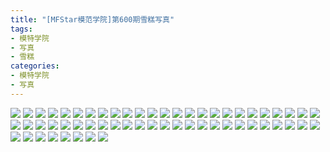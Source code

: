 ```yaml
---
title: "[MFStar模范学院]第600期雪糕写真"
tags: 
- 模特学院
- 写真
- 雪糕
categories:
- 模特学院
- 写真
---
```


![](https://img.ilovese.xyz/1734716085051.webp)
![](https://img.ilovese.xyz/1734716086747.webp)
![](https://img.ilovese.xyz/1734716088534.webp)
![](https://img.ilovese.xyz/1734716090007.webp)
![](https://img.ilovese.xyz/1734716091769.webp)
![](https://img.ilovese.xyz/1734716093472.webp)
![](https://img.ilovese.xyz/1734716095129.webp)
![](https://img.ilovese.xyz/1734716096527.webp)
![](https://img.ilovese.xyz/1734716097968.webp)
![](https://img.ilovese.xyz/1734716099692.webp)
![](https://img.ilovese.xyz/1734716101395.webp)
![](https://img.ilovese.xyz/1734716103061.webp)
![](https://img.ilovese.xyz/1734716105069.webp)
![](https://img.ilovese.xyz/1734716106904.webp)
![](https://img.ilovese.xyz/1734716108724.webp)
![](https://img.ilovese.xyz/1734716110620.webp)
![](https://img.ilovese.xyz/1734716112435.webp)
![](https://img.ilovese.xyz/1734716113881.webp)
![](https://img.ilovese.xyz/1734716115814.webp)
![](https://img.ilovese.xyz/1734716117377.webp)
![](https://img.ilovese.xyz/1734716119196.webp)
![](https://img.ilovese.xyz/1734716121050.webp)
![](https://img.ilovese.xyz/1734716122989.webp)
![](https://img.ilovese.xyz/1734716124879.webp)
![](https://img.ilovese.xyz/1734716126317.webp)
![](https://img.ilovese.xyz/1734716128178.webp)
![](https://img.ilovese.xyz/1734716129905.webp)
![](https://img.ilovese.xyz/1734716131831.webp)
![](https://img.ilovese.xyz/1734716133594.webp)
![](https://img.ilovese.xyz/1734716135058.webp)
![](https://img.ilovese.xyz/1734716136819.webp)
![](https://img.ilovese.xyz/1734716138561.webp)
![](https://img.ilovese.xyz/1734716139972.webp)
![](https://img.ilovese.xyz/1734716141632.webp)
![](https://img.ilovese.xyz/1734716143335.webp)
![](https://img.ilovese.xyz/1734716145145.webp)
![](https://img.ilovese.xyz/1734716146657.webp)
![](https://img.ilovese.xyz/1734716148425.webp)
![](https://img.ilovese.xyz/1734716150212.webp)
![](https://img.ilovese.xyz/1734716152157.webp)
![](https://img.ilovese.xyz/1734716153806.webp)
![](https://img.ilovese.xyz/1734716155735.webp)
![](https://img.ilovese.xyz/1734716157679.webp)
![](https://img.ilovese.xyz/1734716159407.webp)
![](https://img.ilovese.xyz/1734716161463.webp)
![](https://img.ilovese.xyz/1734716163004.webp)
![](https://img.ilovese.xyz/1734716164849.webp)
![](https://img.ilovese.xyz/1734716166765.webp)
![](https://img.ilovese.xyz/1734716168573.webp)
![](https://img.ilovese.xyz/1734716170647.webp)
![](https://img.ilovese.xyz/1734716172479.webp)
![](https://img.ilovese.xyz/1734716174246.webp)
![](https://img.ilovese.xyz/1734716176004.webp)
![](https://img.ilovese.xyz/1734716177743.webp)
![](https://img.ilovese.xyz/1734716179576.webp)
![](https://img.ilovese.xyz/1734716181368.webp)
![](https://img.ilovese.xyz/1734716183152.webp)
![](https://img.ilovese.xyz/1734716184962.webp)
